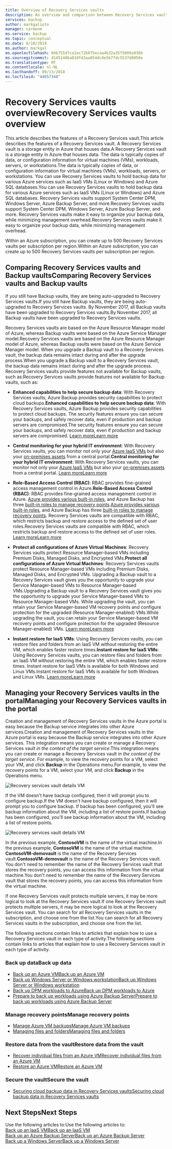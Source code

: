 ```yaml
---
title: Overview of Recovery Services vaults
description: An overview and comparison between Recovery Services vaults and Azure Backup vaults.
services: backup
author: markgalioto
manager: carmonm
ms.service: backup
ms.topic: conceptual
ms.date: 8/10/2018
ms.author: markgal
ms.openlocfilehash: 04b755d7ca1ec72b075ecaa4b32a35f5009a938b
ms.sourcegitcommit: d1451406a010fd3aa854dc8e5b77dc5537d8050e
ms.translationtype: MT
ms.contentlocale: nl-NL
ms.lasthandoff: 09/13/2018
ms.locfileid: "44857348"
---
```

# <a name="recovery-services-vaults-overview"></a><span data-ttu-id="72c01-103">Recovery Services vaults overview</span><span class="sxs-lookup"><span data-stu-id="72c01-103">Recovery Services vaults overview</span></span>

<span data-ttu-id="72c01-104">This article describes the features of a Recovery Services vault.</span><span class="sxs-lookup"><span data-stu-id="72c01-104">This article describes the features of a Recovery Services vault.</span></span> <span data-ttu-id="72c01-105">A Recovery Services vault is a storage entity in Azure that houses data.</span><span class="sxs-lookup"><span data-stu-id="72c01-105">A Recovery Services vault is a storage entity in Azure that houses data.</span></span> <span data-ttu-id="72c01-106">The data is typically copies of data, or configuration information for virtual machines (VMs), workloads, servers, or workstations.</span><span class="sxs-lookup"><span data-stu-id="72c01-106">The data is typically copies of data, or configuration information for virtual machines (VMs), workloads, servers, or workstations.</span></span> <span data-ttu-id="72c01-107">You can use Recovery Services vaults to hold backup data for various Azure services such as IaaS VMs (Linux or Windows) and Azure SQL databases.</span><span class="sxs-lookup"><span data-stu-id="72c01-107">You can use Recovery Services vaults to hold backup data for various Azure services such as IaaS VMs (Linux or Windows) and Azure SQL databases.</span></span> <span data-ttu-id="72c01-108">Recovery Services vaults support System Center DPM, Windows Server, Azure Backup Server, and more.</span><span class="sxs-lookup"><span data-stu-id="72c01-108">Recovery Services vaults support System Center DPM, Windows Server, Azure Backup Server, and more.</span></span> <span data-ttu-id="72c01-109">Recovery Services vaults make it easy to organize your backup data, while minimizing management overhead.</span><span class="sxs-lookup"><span data-stu-id="72c01-109">Recovery Services vaults make it easy to organize your backup data, while minimizing management overhead.</span></span> 

<span data-ttu-id="72c01-110">Within an Azure subscription, you can create up to 500 Recovery Services vaults per subscription per region.</span><span class="sxs-lookup"><span data-stu-id="72c01-110">Within an Azure subscription, you can create up to 500 Recovery Services vaults per subscription per region.</span></span>

## <a name="comparing-recovery-services-vaults-and-backup-vaults"></a><span data-ttu-id="72c01-111">Comparing Recovery Services vaults and Backup vaults</span><span class="sxs-lookup"><span data-stu-id="72c01-111">Comparing Recovery Services vaults and Backup vaults</span></span>

<span data-ttu-id="72c01-112">If you still have Backup vaults, they are being auto-upgraded to Recovery Services vaults.</span><span class="sxs-lookup"><span data-stu-id="72c01-112">If you still have Backup vaults, they are being auto-upgraded to Recovery Services vaults.</span></span> <span data-ttu-id="72c01-113">By November 2017, all Backup vaults have been upgraded to Recovery Services vaults.</span><span class="sxs-lookup"><span data-stu-id="72c01-113">By November 2017, all Backup vaults have been upgraded to Recovery Services vaults.</span></span> 

<span data-ttu-id="72c01-114">Recovery Services vaults are based on the Azure Resource Manager model of Azure, whereas Backup vaults were based on the Azure Service Manager model.</span><span class="sxs-lookup"><span data-stu-id="72c01-114">Recovery Services vaults are based on the Azure Resource Manager model of Azure, whereas Backup vaults were based on the Azure Service Manager model.</span></span> <span data-ttu-id="72c01-115">When you upgrade a Backup vault to a Recovery Services vault, the backup data remains intact during and after the upgrade process.</span><span class="sxs-lookup"><span data-stu-id="72c01-115">When you upgrade a Backup vault to a Recovery Services vault, the backup data remains intact during and after the upgrade process.</span></span> <span data-ttu-id="72c01-116">Recovery Services vaults provide features not available for Backup vaults, such as:</span><span class="sxs-lookup"><span data-stu-id="72c01-116">Recovery Services vaults provide features not available for Backup vaults, such as:</span></span>

- <span data-ttu-id="72c01-117">**Enhanced capabilities to help secure backup data**: With Recovery Services vaults, Azure Backup provides security capabilities to protect cloud backups.</span><span class="sxs-lookup"><span data-stu-id="72c01-117">**Enhanced capabilities to help secure backup data**: With Recovery Services vaults, Azure Backup provides security capabilities to protect cloud backups.</span></span> <span data-ttu-id="72c01-118">The security features ensure you can secure your backups, and safely recover data, even if production and backup servers are compromised.</span><span class="sxs-lookup"><span data-stu-id="72c01-118">The security features ensure you can secure your backups, and safely recover data, even if production and backup servers are compromised.</span></span> [<span data-ttu-id="72c01-119">Learn more</span><span class="sxs-lookup"><span data-stu-id="72c01-119">Learn more</span></span>](backup-azure-security-feature.md)

- <span data-ttu-id="72c01-120">**Central monitoring for your hybrid IT environment**: With Recovery Services vaults, you can monitor not only your [Azure IaaS VMs](backup-azure-manage-vms.md) but also your [on-premises assets](backup-azure-manage-windows-server.md#manage-backup-items) from a central portal.</span><span class="sxs-lookup"><span data-stu-id="72c01-120">**Central monitoring for your hybrid IT environment**: With Recovery Services vaults, you can monitor not only your [Azure IaaS VMs](backup-azure-manage-vms.md) but also your [on-premises assets](backup-azure-manage-windows-server.md#manage-backup-items) from a central portal.</span></span> [<span data-ttu-id="72c01-121">Learn more</span><span class="sxs-lookup"><span data-stu-id="72c01-121">Learn more</span></span>](http://azure.microsoft.com/blog/alerting-and-monitoring-for-azure-backup)

- <span data-ttu-id="72c01-122">**Role-Based Access Control (RBAC)**: RBAC provides fine-grained access management control in Azure.</span><span class="sxs-lookup"><span data-stu-id="72c01-122">**Role-Based Access Control (RBAC)**: RBAC provides fine-grained access management control in Azure.</span></span> <span data-ttu-id="72c01-123">[Azure provides various built-in roles](../role-based-access-control/built-in-roles.md), and Azure Backup has three [built-in roles to manage recovery points](backup-rbac-rs-vault.md).</span><span class="sxs-lookup"><span data-stu-id="72c01-123">[Azure provides various built-in roles](../role-based-access-control/built-in-roles.md), and Azure Backup has three [built-in roles to manage recovery points](backup-rbac-rs-vault.md).</span></span> <span data-ttu-id="72c01-124">Recovery Services vaults are compatible with RBAC, which restricts backup and restore access to the defined set of user roles.</span><span class="sxs-lookup"><span data-stu-id="72c01-124">Recovery Services vaults are compatible with RBAC, which restricts backup and restore access to the defined set of user roles.</span></span> [<span data-ttu-id="72c01-125">Learn more</span><span class="sxs-lookup"><span data-stu-id="72c01-125">Learn more</span></span>](backup-rbac-rs-vault.md)

- <span data-ttu-id="72c01-126">**Protect all configurations of Azure Virtual Machines**: Recovery Services vaults protect Resource Manager-based VMs including Premium Disks, Managed Disks, and Encrypted VMs.</span><span class="sxs-lookup"><span data-stu-id="72c01-126">**Protect all configurations of Azure Virtual Machines**: Recovery Services vaults protect Resource Manager-based VMs including Premium Disks, Managed Disks, and Encrypted VMs.</span></span> <span data-ttu-id="72c01-127">Upgrading a Backup vault to a Recovery Services vault gives you the opportunity to upgrade your Service Manager-based VMs to Resource Manager-based VMs.</span><span class="sxs-lookup"><span data-stu-id="72c01-127">Upgrading a Backup vault to a Recovery Services vault gives you the opportunity to upgrade your Service Manager-based VMs to Resource Manager-based VMs.</span></span> <span data-ttu-id="72c01-128">While upgrading the vault, you can retain your Service Manager-based VM recovery points and configure protection for the upgraded (Resource Manager-enabled) VMs.</span><span class="sxs-lookup"><span data-stu-id="72c01-128">While upgrading the vault, you can retain your Service Manager-based VM recovery points and configure protection for the upgraded (Resource Manager-enabled) VMs.</span></span> [<span data-ttu-id="72c01-129">Learn more</span><span class="sxs-lookup"><span data-stu-id="72c01-129">Learn more</span></span>](http://azure.microsoft.com/blog/azure-backup-recovery-services-vault-ga)

- <span data-ttu-id="72c01-130">**Instant restore for IaaS VMs**: Using Recovery Services vaults, you can restore files and folders from an IaaS VM without restoring the entire VM, which enables faster restore times.</span><span class="sxs-lookup"><span data-stu-id="72c01-130">**Instant restore for IaaS VMs**: Using Recovery Services vaults, you can restore files and folders from an IaaS VM without restoring the entire VM, which enables faster restore times.</span></span> <span data-ttu-id="72c01-131">Instant restore for IaaS VMs is available for both Windows and Linux VMs.</span><span class="sxs-lookup"><span data-stu-id="72c01-131">Instant restore for IaaS VMs is available for both Windows and Linux VMs.</span></span> [<span data-ttu-id="72c01-132">Learn more</span><span class="sxs-lookup"><span data-stu-id="72c01-132">Learn more</span></span>](http://azure.microsoft.com/blog/instant-file-recovery-from-azure-linux-vm-backup-using-azure-backup-preview)

## <a name="managing-your-recovery-services-vaults-in-the-portal"></a><span data-ttu-id="72c01-133">Managing your Recovery Services vaults in the portal</span><span class="sxs-lookup"><span data-stu-id="72c01-133">Managing your Recovery Services vaults in the portal</span></span>
<span data-ttu-id="72c01-134">Creation and management of Recovery Services vaults in the Azure portal is easy because the Backup service integrates into other Azure services.</span><span class="sxs-lookup"><span data-stu-id="72c01-134">Creation and management of Recovery Services vaults in the Azure portal is easy because the Backup service integrates into other Azure services.</span></span> <span data-ttu-id="72c01-135">This integration means you can create or manage a Recovery Services vault *in the context of the target service*.</span><span class="sxs-lookup"><span data-stu-id="72c01-135">This integration means you can create or manage a Recovery Services vault *in the context of the target service*.</span></span> <span data-ttu-id="72c01-136">For example, to view the recovery points for a VM, select your VM, and click **Backup** in the Operations menu.</span><span class="sxs-lookup"><span data-stu-id="72c01-136">For example, to view the recovery points for a VM, select your VM, and click **Backup** in the Operations menu.</span></span> 

![Recovery services vault details VM](./media/backup-azure-recovery-services-vault-overview/rs-vault-in-context-vm.png)

<span data-ttu-id="72c01-138">If the VM doesn't have backup configured, then it will prompt you to configure backup.</span><span class="sxs-lookup"><span data-stu-id="72c01-138">If the VM doesn't have backup configured, then it will prompt you to configure backup.</span></span> <span data-ttu-id="72c01-139">If backup has been configured, you'll see backup information about the VM, including a list of restore points.</span><span class="sxs-lookup"><span data-stu-id="72c01-139">If backup has been configured, you'll see backup information about the VM, including a list of restore points.</span></span>  

![Recovery services vault details VM](./media/backup-azure-recovery-services-vault-overview/vm-recovery-point-list.png)

<span data-ttu-id="72c01-141">In the previous example, **ContosoVM** is the name of the virtual machine.</span><span class="sxs-lookup"><span data-stu-id="72c01-141">In the previous example, **ContosoVM** is the name of the virtual machine.</span></span> <span data-ttu-id="72c01-142">**ContosoVM-demovault** is the name of the Recovery Services vault.</span><span class="sxs-lookup"><span data-stu-id="72c01-142">**ContosoVM-demovault** is the name of the Recovery Services vault.</span></span> <span data-ttu-id="72c01-143">You don't need to remember the name of the Recovery Services vault that stores the recovery points, you can access this information from the virtual machine.</span><span class="sxs-lookup"><span data-stu-id="72c01-143">You don't need to remember the name of the Recovery Services vault that stores the recovery points, you can access this information from the virtual machine.</span></span>  

<span data-ttu-id="72c01-144">If one Recovery Services vault protects multiple servers, it may be more logical to look at the Recovery Services vault.</span><span class="sxs-lookup"><span data-stu-id="72c01-144">If one Recovery Services vault protects multiple servers, it may be more logical to look at the Recovery Services vault.</span></span> <span data-ttu-id="72c01-145">You can search for all Recovery Services vaults in the subscription, and choose one from the list.</span><span class="sxs-lookup"><span data-stu-id="72c01-145">You can search for all Recovery Services vaults in the subscription, and choose one from the list.</span></span>

<span data-ttu-id="72c01-146">The following sections contain links to articles that explain how to use a Recovery Services vault in each type of activity.</span><span class="sxs-lookup"><span data-stu-id="72c01-146">The following sections contain links to articles that explain how to use a Recovery Services vault in each type of activity.</span></span>

### <a name="back-up-data"></a><span data-ttu-id="72c01-147">Back up data</span><span class="sxs-lookup"><span data-stu-id="72c01-147">Back up data</span></span>
- [<span data-ttu-id="72c01-148">Back up an Azure VM</span><span class="sxs-lookup"><span data-stu-id="72c01-148">Back up an Azure VM</span></span>](backup-azure-vms-first-look-arm.md)
- [<span data-ttu-id="72c01-149">Back up Windows Server or Windows workstation</span><span class="sxs-lookup"><span data-stu-id="72c01-149">Back up Windows Server or Windows workstation</span></span>](backup-try-azure-backup-in-10-mins.md)
- [<span data-ttu-id="72c01-150">Back up DPM workloads to Azure</span><span class="sxs-lookup"><span data-stu-id="72c01-150">Back up DPM workloads to Azure</span></span>](backup-azure-dpm-introduction.md)
- [<span data-ttu-id="72c01-151">Prepare to back up workloads using Azure Backup Server</span><span class="sxs-lookup"><span data-stu-id="72c01-151">Prepare to back up workloads using Azure Backup Server</span></span>](backup-azure-microsoft-azure-backup.md)

### <a name="manage-recovery-points"></a><span data-ttu-id="72c01-152">Manage recovery points</span><span class="sxs-lookup"><span data-stu-id="72c01-152">Manage recovery points</span></span>
- [<span data-ttu-id="72c01-153">Manage Azure VM backups</span><span class="sxs-lookup"><span data-stu-id="72c01-153">Manage Azure VM backups</span></span>](backup-azure-manage-vms.md)
- [<span data-ttu-id="72c01-154">Managing files and folders</span><span class="sxs-lookup"><span data-stu-id="72c01-154">Managing files and folders</span></span>](backup-azure-manage-windows-server.md)

### <a name="restore-data-from-the-vault"></a><span data-ttu-id="72c01-155">Restore data from the vault</span><span class="sxs-lookup"><span data-stu-id="72c01-155">Restore data from the vault</span></span>
- [<span data-ttu-id="72c01-156">Recover individual files from an Azure VM</span><span class="sxs-lookup"><span data-stu-id="72c01-156">Recover individual files from an Azure VM</span></span>](backup-azure-restore-files-from-vm.md)
- [<span data-ttu-id="72c01-157">Restore an Azure VM</span><span class="sxs-lookup"><span data-stu-id="72c01-157">Restore an Azure VM</span></span>](backup-azure-arm-restore-vms.md)

### <a name="secure-the-vault"></a><span data-ttu-id="72c01-158">Secure the vault</span><span class="sxs-lookup"><span data-stu-id="72c01-158">Secure the vault</span></span>
- [<span data-ttu-id="72c01-159">Securing cloud backup data in Recovery Services vaults</span><span class="sxs-lookup"><span data-stu-id="72c01-159">Securing cloud backup data in Recovery Services vaults</span></span>](backup-azure-security-feature.md)



## <a name="next-steps"></a><span data-ttu-id="72c01-160">Next Steps</span><span class="sxs-lookup"><span data-stu-id="72c01-160">Next Steps</span></span>
<span data-ttu-id="72c01-161">Use the following articles to:</span><span class="sxs-lookup"><span data-stu-id="72c01-161">Use the following articles to:</span></span></br>
[<span data-ttu-id="72c01-162">Back up an IaaS VM</span><span class="sxs-lookup"><span data-stu-id="72c01-162">Back up an IaaS VM</span></span>](backup-azure-arm-vms-prepare.md)</br>
[<span data-ttu-id="72c01-163">Back up an Azure Backup Server</span><span class="sxs-lookup"><span data-stu-id="72c01-163">Back up an Azure Backup Server</span></span>](backup-azure-microsoft-azure-backup.md)</br>
[<span data-ttu-id="72c01-164">Back up a Windows Server</span><span class="sxs-lookup"><span data-stu-id="72c01-164">Back up a Windows Server</span></span>](backup-configure-vault.md)
